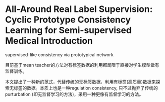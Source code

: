 # All-Around Real Label Supervision: Cyclic Prototype Consistency Learning for Semi-supervised Medical Introduction
supervised-like consistency via prototypical network

目前基于mean teacher的方法对有标签数据的利用都局限于直接对学生模型做有监督训练。

本文提出了一种新的范式，代替传统的无标签数据，利用有标签(高质量)数据来探索无标签的数据。本质上也是一种regulation consistency, 只不过抛弃了传统的purturbation (即无监督学习的方法)，采用一种更像有监督学习的方法。
